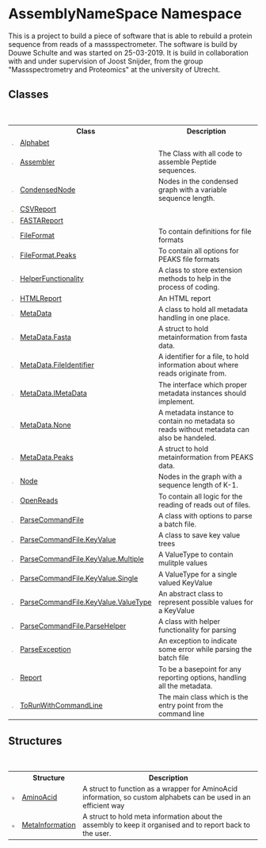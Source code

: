 # AssemblyNameSpace Namespace
 

This is a project to build a piece of software that is able to rebuild a protein sequence from reads of a massspectrometer. The software is build by Douwe Schulte and was started on 25-03-2019. It is build in collaboration with and under supervision of Joost Snijder, from the group "Massspectrometry and Proteomics" at the university of Utrecht.


## Classes
&nbsp;<table><tr><th></th><th>Class</th><th>Description</th></tr><tr><td>![Protected class](media/protclass.gif "Protected class")</td><td><a href="b63ab84e-4997-6bc4-30c3-9dc18797e022">Alphabet</a></td><td /></tr><tr><td>![Public class](media/pubclass.gif "Public class")</td><td><a href="ff4e346f-08ba-ff2f-52cf-831920161b16">Assembler</a></td><td>
The Class with all code to assemble Peptide sequences.</td></tr><tr><td>![Public class](media/pubclass.gif "Public class")</td><td><a href="9aa97fa2-84fc-c8b1-da89-3aa2201bdb11">CondensedNode</a></td><td>
Nodes in the condensed graph with a variable sequence length.</td></tr><tr><td>![Protected class](media/protclass.gif "Protected class")</td><td><a href="3a513cab-e9f4-46d5-d431-70252288f2ad">CSVReport</a></td><td /></tr><tr><td>![Protected class](media/protclass.gif "Protected class")</td><td><a href="7ddb05a9-2052-2270-9503-56670c695889">FASTAReport</a></td><td /></tr><tr><td>![Public class](media/pubclass.gif "Public class")</td><td><a href="d65d0212-1180-88f3-6fa1-481ede3ebc8d">FileFormat</a></td><td>
To contain definitions for file formats</td></tr><tr><td>![Public class](media/pubclass.gif "Public class")</td><td><a href="95952360-346f-6123-1094-b7f244704c71">FileFormat.Peaks</a></td><td>
To contain all options for PEAKS file formats</td></tr><tr><td>![Protected class](media/protclass.gif "Protected class")</td><td><a href="a6205e49-c336-fdc7-ded6-dad8ce480975">HelperFunctionality</a></td><td>
A class to store extension methods to help in the process of coding.</td></tr><tr><td>![Protected class](media/protclass.gif "Protected class")</td><td><a href="0ed51262-b756-8990-bdb4-16422dcd6dbd">HTMLReport</a></td><td>
An HTML report</td></tr><tr><td>![Public class](media/pubclass.gif "Public class")</td><td><a href="20b9a2b2-fa49-d8b0-178f-ecc1c3c8d8d3">MetaData</a></td><td>
A class to hold all metadata handling in one place.</td></tr><tr><td>![Public class](media/pubclass.gif "Public class")</td><td><a href="ac678e1f-459f-8cfa-a949-1d5cf1da84c7">MetaData.Fasta</a></td><td>
A struct to hold metainformation from fasta data.</td></tr><tr><td>![Public class](media/pubclass.gif "Public class")</td><td><a href="d1977a21-291f-230f-7b00-abec543ec9fd">MetaData.FileIdentifier</a></td><td>
A identifier for a file, to hold information about where reads originate from.</td></tr><tr><td>![Public class](media/pubclass.gif "Public class")</td><td><a href="8a18d4bc-7296-ed41-0dcf-8b92542f6855">MetaData.IMetaData</a></td><td>
The interface which proper metadata instances should implement.</td></tr><tr><td>![Public class](media/pubclass.gif "Public class")</td><td><a href="52bbb3c7-b80c-b9ea-e31b-522b0f52fb5c">MetaData.None</a></td><td>
A metadata instance to contain no metadata so reads without metadata can also be handeled.</td></tr><tr><td>![Public class](media/pubclass.gif "Public class")</td><td><a href="95ab4fc6-9aa1-c8e2-fcf3-efc763f2dddb">MetaData.Peaks</a></td><td>
A struct to hold metainformation from PEAKS data.</td></tr><tr><td>![Public class](media/pubclass.gif "Public class")</td><td><a href="327f29f7-ef35-58ae-f8a5-1d2b1b3bcf7b">Node</a></td><td>
Nodes in the graph with a sequence length of K-1.</td></tr><tr><td>![Public class](media/pubclass.gif "Public class")</td><td><a href="429ff459-6f23-a30e-1663-0729c353b95c">OpenReads</a></td><td>
To contain all logic for the reading of reads out of files.</td></tr><tr><td>![Protected class](media/protclass.gif "Protected class")</td><td><a href="64c5f097-8d69-49e7-53c7-e61f28c51101">ParseCommandFile</a></td><td>
A class with options to parse a batch file.</td></tr><tr><td>![Private class](media/privclass.gif "Private class")</td><td><a href="9f13b772-a047-4fa3-fdbb-b24c50a98f9b">ParseCommandFile.KeyValue</a></td><td>
A class to save key value trees</td></tr><tr><td>![Private class](media/privclass.gif "Private class")</td><td><a href="4de915df-1985-2e46-d008-80eea2c14ed7">ParseCommandFile.KeyValue.Multiple</a></td><td>
A ValueType to contain mulitple values</td></tr><tr><td>![Private class](media/privclass.gif "Private class")</td><td><a href="a04c6696-99ec-62b4-8537-03780d6803e9">ParseCommandFile.KeyValue.Single</a></td><td>
A ValueType for a single valued KeyValue</td></tr><tr><td>![Private class](media/privclass.gif "Private class")</td><td><a href="0f05c5cd-bd41-9e73-3488-0c38dbe19fb9">ParseCommandFile.KeyValue.ValueType</a></td><td>
An abstract class to represent possible values for a KeyValue</td></tr><tr><td>![Private class](media/privclass.gif "Private class")</td><td><a href="86fef9b8-965c-bb8b-3ad0-ad088dc80ecd">ParseCommandFile.ParseHelper</a></td><td>
A class with helper functionality for parsing</td></tr><tr><td>![Protected class](media/protclass.gif "Protected class")</td><td><a href="37f84b90-0db0-5f96-2f45-9db8d7380e3f">ParseException</a></td><td>
An exception to indicate some error while parsing the batch file</td></tr><tr><td>![Protected class](media/protclass.gif "Protected class")</td><td><a href="ae91a2a7-5d17-addb-6ef9-4835d6f3d235">Report</a></td><td>
To be a basepoint for any reporting options, handling all the metadata.</td></tr><tr><td>![Protected class](media/protclass.gif "Protected class")</td><td><a href="8ec59c9e-dba6-271d-8915-a73991424149">ToRunWithCommandLine</a></td><td>
The main class which is the entry point from the command line</td></tr></table>

## Structures
&nbsp;<table><tr><th></th><th>Structure</th><th>Description</th></tr><tr><td>![Public structure](media/pubstructure.gif "Public structure")</td><td><a href="906567b4-adec-2d74-6183-8174a5b7ae4d">AminoAcid</a></td><td>
A struct to function as a wrapper for AminoAcid information, so custom alphabets can be used in an efficient way</td></tr><tr><td>![Public structure](media/pubstructure.gif "Public structure")</td><td><a href="d0e73d2f-7721-7f22-e999-c1b9d612e2c9">MetaInformation</a></td><td>
A struct to hold meta information about the assembly to keep it organised and to report back to the user.</td></tr></table>&nbsp;
